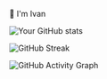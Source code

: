 👋 I'm Ivan

![Your GitHub stats](https://github-readme-stats.vercel.app/api?username=yourusername&show_icons=true&theme=radical)

![GitHub Streak](https://github-readme-streak-stats.herokuapp.com/?user=yourusername&theme=radical)

![GitHub Activity Graph](https://github-readme-activity-graph.cyclic.app/graph?username=yourusername&theme=react-dark)
